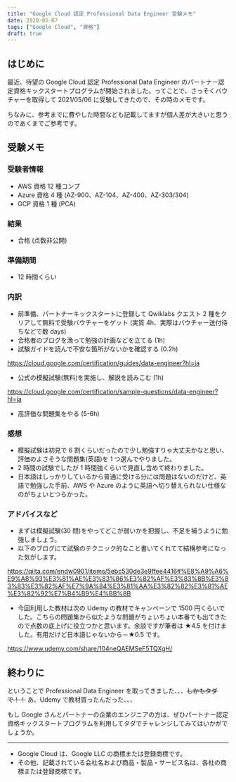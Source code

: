 ```yaml
---
title: "Google Cloud 認定 Professional Data Engineer 受験メモ"
date: 2020-05-07
tags: ["Google Cloud", "資格"]
draft: true
---
```


## はじめに

最近、待望の Google Cloud 認定 Professional Data Engineer のパートナー認定資格キックスタートプログラムが開始されました。ってことで、さっそくバウチャーを取得して 2021/05/06 に受験してきたので、その時のメモです。

ちなみに、参考までに費やした時間なども記載してますが個人差が大きいと思うのであくまでご参考です。

## 受験メモ

### 受験者情報

- AWS 資格 12 種コンプ
- Azure 資格 4 種 (AZ-900、AZ-104、AZ-400、AZ-303/304)
- GCP 資格 1 種 (PCA)

### 結果

- 合格 (点数非公開)

### 準備期間

- 12 時間くらい

### 内訳

- 前準備、パートナーキックスタートに登録して Qwiklabs クエスト 2 種をクリアして無料で受験バウチャーをゲット (実質 4h、実際はバウチャー送付待ちなどで数 days)
- 合格者のブログを漁って勉強の計画などを立てる (1h)
- 試験ガイドを読んで不安な箇所がないかを確認する (0.2h)

https://cloud.google.com/certification/guides/data-engineer?hl=ja

- 公式の模擬試験(無料)を実施し、解説を読みこむ (1h)

https://cloud.google.com/certification/sample-questions/data-engineer?hl=ja

- 高評価な問題集をやる (5-6h)

### 感想

- 模擬試験は初見で 6 割くらいだったので少し勉強すりゃ大丈夫かなと思い、評価のよさそうな問題集(英語)を 1 つ選んでやりました。
- 2 時間の試験でしたが 1 時間強くらいで見直し含めて終わりました。
- 日本語はしっかりしているから普通に受ける分には問題はないのだけど、英語で勉強した手前、AWS や Azure のように英語へ切り替えられない仕様なのがちょいとつらかった。

### アドバイスなど

- まずは模擬試験(30 問)をやってどこが弱いかを把握し、不足を補うように勉強しましょう。
- 以下のブログにて試験のテクニック的なこと書いてくれてて結構参考になった気がします。

https://qiita.com/endw0901/items/5ebc530de3e9ffee4416#%E8%A9%A6%E9%A8%93%E3%81%AE%E3%83%86%E3%82%AF%E3%83%8B%E3%83%83%E3%82%AF%E7%9A%84%E3%81%AA%E3%82%82%E3%81%AE%E3%82%92%E7%B4%B9%E4%BB%8B

- 今回利用した教材は次の Udemy の教材でキャンペーンで 1500 円くらいでした。こちらの問題集から似たような問題がちょいちょい本番でも出てきたので点数の底上げに役立つかと思います。余談ですが筆者は ★4.5 を付けました。有用だけど日本語じゃないから－★0.5 です。

https://www.udemy.com/share/104neQAEMSeF5TQXgH/

## 終わりに

ということで Professional Data Engineer を取ってきました、、、~~しかもタダで！！~~ あ、Udemy で教材買ったんだった、、、

もし Google さんとパートナーの企業のエンジニアの方は、ぜひパートナー認定資格キックスタートプログラムを利用してタダでチャレンジしてみてはいかがでしょうか。

---

- Google Cloud は、Google LLC の商標または登録商標です。
- その他、記載されている会社名および商品・製品・サービス名は、各社の商標または登録商標です。

